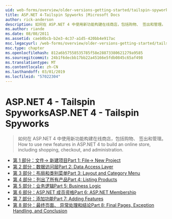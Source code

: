 ```yaml
---
uid: web-forms/overview/older-versions-getting-started/tailspin-spyworks/index
title: ASP.NET 4-Tailspin Spyworks |Microsoft Docs
author: rick-anderson
description: 如何在 ASP.NET 4 中使用新功能构建在线商店，包括购物、 签出和管理。
ms.author: riande
ms.date: 08/08/2011
ms.assetid: caeb0bcb-b2e3-4c37-a1d5-420bb4e917ac
msc.legacyurl: /web-forms/overview/older-versions-getting-started/tailspin-spyworks
msc.type: chapter
ms.openlocfilehash: 812a6b57558535785f58e28873380621279a9585
ms.sourcegitcommit: 24b1f6decbb17bb22a45166e5fdb0845c65af498
ms.translationtype: MT
ms.contentlocale: zh-CN
ms.lasthandoff: 03/01/2019
ms.locfileid: "57022304"
---
```

<a name="aspnet-4---tailspin-spyworks"></a><span data-ttu-id="93eb4-103">ASP.NET 4 - Tailspin Spyworks</span><span class="sxs-lookup"><span data-stu-id="93eb4-103">ASP.NET 4 - Tailspin Spyworks</span></span>
====================
> <span data-ttu-id="93eb4-104">如何在 ASP.NET 4 中使用新功能构建在线商店，包括购物、 签出和管理。</span><span class="sxs-lookup"><span data-stu-id="93eb4-104">How to use new features in ASP.NET 4 to build an online store, including shopping, checkout, and administration.</span></span>


- [<span data-ttu-id="93eb4-105">第 1 部分：文件-> 新建项目</span><span class="sxs-lookup"><span data-stu-id="93eb4-105">Part 1: File-> New Project</span></span>](tailspin-spyworks-part-1.md)
- [<span data-ttu-id="93eb4-106">第 2 部分：数据访问层</span><span class="sxs-lookup"><span data-stu-id="93eb4-106">Part 2: Data Access Layer</span></span>](tailspin-spyworks-part-2.md)
- [<span data-ttu-id="93eb4-107">第 3 部分：布局和类别菜单</span><span class="sxs-lookup"><span data-stu-id="93eb4-107">Part 3: Layout and Category Menu</span></span>](tailspin-spyworks-part-3.md)
- [<span data-ttu-id="93eb4-108">第 4 部分：列出了所有产品</span><span class="sxs-lookup"><span data-stu-id="93eb4-108">Part 4: Listing Products</span></span>](tailspin-spyworks-part-4.md)
- [<span data-ttu-id="93eb4-109">第 5 部分：业务逻辑</span><span class="sxs-lookup"><span data-stu-id="93eb4-109">Part 5: Business Logic</span></span>](tailspin-spyworks-part-5.md)
- [<span data-ttu-id="93eb4-110">第 6 部分：ASP.NET 成员资格</span><span class="sxs-lookup"><span data-stu-id="93eb4-110">Part 6: ASP.NET Membership</span></span>](tailspin-spyworks-part-6.md)
- [<span data-ttu-id="93eb4-111">第 7 部分：添加功能</span><span class="sxs-lookup"><span data-stu-id="93eb4-111">Part 7: Adding Features</span></span>](tailspin-spyworks-part-7.md)
- [<span data-ttu-id="93eb4-112">第 8 部分：最终页面、 异常处理和结论</span><span class="sxs-lookup"><span data-stu-id="93eb4-112">Part 8: Final Pages, Exception Handling, and Conclusion</span></span>](tailspin-spyworks-part-8.md)
